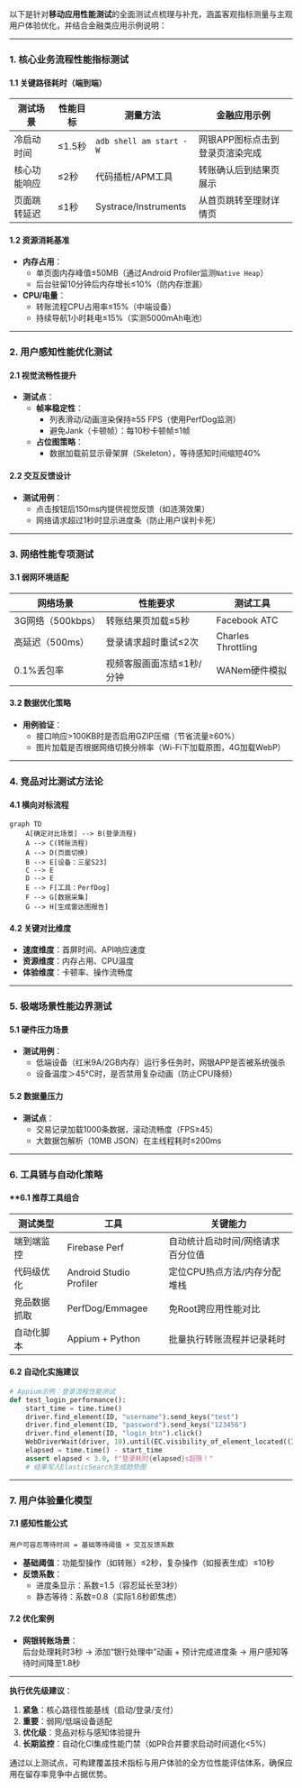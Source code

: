 以下是针对**移动应用性能测试**的全面测试点梳理与补充，涵盖客观指标测量与主观用户体验优化，并结合金融类应用示例说明：

---

### **1. 核心业务流程性能指标测试**
#### **1.1 关键路径耗时（端到端）**
| **测试场景** | **性能目标** | **测量方法**            | **金融应用示例**                |
| ------------ | ------------ | ----------------------- | ------------------------------- |
| 冷启动时间   | ≤1.5秒       | `adb shell am start -W` | 网银APP图标点击到登录页渲染完成 |
| 核心功能响应 | ≤2秒         | 代码插桩/APM工具        | 转账确认后到结果页展示          |
| 页面跳转延迟 | ≤1秒         | Systrace/Instruments    | 从首页跳转至理财详情页          |

#### **1.2 资源消耗基准**
- **内存占用**：  
  - 单页面内存峰值≤50MB（通过Android Profiler监测`Native Heap`）  
  - 后台驻留10分钟后内存增长≤10%（防内存泄漏）  
- **CPU/电量**：  
  - 转账流程CPU占用率≤15%（中端设备）  
  - 持续导航1小时耗电≤15%（实测5000mAh电池）  

---

### **2. 用户感知性能优化测试**
#### **2.1 视觉流畅性提升**
- **测试点**：  
  - **帧率稳定性**：  
    - 列表滑动/动画渲染保持≥55 FPS（使用PerfDog监测）  
    - 避免Jank（卡顿帧）：每10秒卡顿帧≤1帧  
  - **占位图策略**：  
    - 数据加载前显示骨架屏（Skeleton），等待感知时间缩短40%  

#### **2.2 交互反馈设计**
- **测试用例**：  
  - 点击按钮后150ms内提供视觉反馈（如涟漪效果）  
  - 网络请求超过1秒时显示进度条（防止用户误判卡死）  

---

### **3. 网络性能专项测试**
#### **3.1 弱网环境适配**
| **网络场景**      | **性能要求**              | **测试工具**       |
| ----------------- | ------------------------- | ------------------ |
| 3G网络（500kbps） | 转账结果页加载≤5秒        | Facebook ATC       |
| 高延迟（500ms）   | 登录请求超时重试≤2次      | Charles Throttling |
| 0.1%丢包率        | 视频客服画面冻结≤1秒/分钟 | WANem硬件模拟      |

#### **3.2 数据优化策略**
- **用例验证**：  
  - 接口响应>100KB时是否启用GZIP压缩（节省流量≥60%）  
  - 图片加载是否根据网络切换分辨率（Wi-Fi下加载原图，4G加载WebP）  

---

### **4. 竞品对比测试方法论**
#### **4.1 横向对标流程**
```mermaid
graph TD
    A[确定对比场景] --> B(登录流程)
    A --> C(转账流程)
    A --> D(页面切换)
    B --> E[设备：三星S23]
    C --> E
    D --> E
    E --> F[工具：PerfDog]
    F --> G[数据采集]
    G --> H[生成雷达图报告]
```

#### **4.2 关键对比维度**
- **速度维度**：首屏时间、API响应速度  
- **资源维度**：内存占用、CPU温度  
- **体验维度**：卡顿率、操作流畅度  

---

### **5. 极端场景性能边界测试**
#### **5.1 硬件压力场景**
- **测试用例**：  
  - 低端设备（红米9A/2GB内存）运行多任务时，网银APP是否被系统强杀  
  - 设备温度＞45℃时，是否禁用复杂动画（防止CPU降频）  

#### **5.2 数据量压力**
- **测试点**：  
  - 交易记录加载1000条数据，滚动流畅度（FPS≥45）  
  - 大数据包解析（10MB JSON）在主线程耗时≤200ms  

---

### **6. 工具链与自动化策略**
#### **6.1 推荐工具组合
| **测试类型** | **工具**                | **关键能力**                      |
| ------------ | ----------------------- | --------------------------------- |
| 端到端监控   | Firebase Perf           | 自动统计启动时间/网络请求百分位值 |
| 代码级优化   | Android Studio Profiler | 定位CPU热点方法/内存分配堆栈      |
| 竞品数据抓取 | PerfDog/Emmagee         | 免Root跨应用性能对比              |
| 自动化脚本   | Appium + Python         | 批量执行转账流程并记录耗时        |

#### **6.2 自动化实施建议**
```python
# Appium示例：登录流程性能测试
def test_login_performance():
    start_time = time.time()
    driver.find_element(ID, "username").send_keys("test")
    driver.find_element(ID, "password").send_keys("123456")
    driver.find_element(ID, "login_btn").click()
    WebDriverWait(driver, 10).until(EC.visibility_of_element_located((ID, "home_page")))
    elapsed = time.time() - start_time
    assert elapsed < 3.0, f"登录耗时{elapsed}s超限！"
    # 结果写入ElasticSearch生成趋势图
```

---

### **7. 用户体验量化模型**
#### **7.1 感知性能公式**
```
用户可容忍等待时间 = 基础等待阈值 × 交互反馈系数
```
- **基础阈值**：功能型操作（如转账）≤2秒，复杂操作（如报表生成）≤10秒  
- **反馈系数**：  
  - 进度条显示：系数=1.5（容忍延长至3秒）  
  - 静态等待：系数=0.8（实际1.6秒即焦虑）  

#### **7.2 优化案例**
- **网银转账场景**：  
  后台处理耗时3秒 → 添加“银行处理中”动画 + 预计完成进度条 → 用户感知等待时间降至1.8秒  

---

**执行优先级建议**：  
1. **紧急**：核心路径性能基线（启动/登录/支付）  
2. **重要**：弱网/低端设备适配  
3. **优化级**：竞品对标与感知体验提升  
4. **长期监控**：自动化CI集成性能门禁（如PR合并要求启动时间退化<5%）  

通过以上测试点，可构建覆盖技术指标与用户体验的全方位性能评估体系，确保应用在留存率竞争中占据优势。